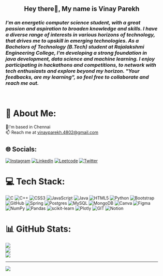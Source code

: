 <h2 align="center">Hey there👋, My name is Vinay Parekh</h2>

<h3 align="left"><i>I'm an energetic computer science student, with a great passion and aspiration to broaden knowledge and skills. I have a diverse range of interests in various horizons of technology, that drives me to upskill in emerging technologies. As a Bachelors of Technology (B.Tech) student at Rajalakshmi Engineering College, I'm developing a strong foundation in java development, data science and machine learning. I enjoy participating in hackathons and competitions, to network with tech enthusiasts and explore beyond my horizon. "Your feedbacks, are my learning", so feel free to collaborate and reach me out.</i> </h3><br>

# 💫 About Me:
🔭I'm based in Chennai <br>📫 Reach me at vinayparekh.4802@gmail.com<br>


## 🌐 Socials:
[![Instagram](https://img.shields.io/badge/Instagram-%23E4405F.svg?logo=Instagram&logoColor=white)](https://instagram.com/vinayparekh04) [![LinkedIn](https://img.shields.io/badge/LinkedIn-%230077B5.svg?logo=linkedin&logoColor=white)](https://linkedin.com/in/https://www.linkedin.com/in/vinay-parekh-a28285218/) [![Leetcode](https://img.shields.io/badge/Leetcode-%23EC6D51.svg?logo=Leetcode&logoColor=white)](https://leetcode.com/vinay-parekh) [![Twitter](https://img.shields.io/badge/Twitter-%23000000.svg?logo=Twitter&logoColor=white)](https://twitter.com/vinayparekh_)

# 💻 Tech Stack:
![C](https://img.shields.io/badge/c-%2300599C.svg?style=flat&logo=c&logoColor=white) ![C++](https://img.shields.io/badge/c++-%2300599C.svg?style=flat&logo=c%2B%2B&logoColor=white) ![CSS3](https://img.shields.io/badge/css3-%231572B6.svg?style=flat&logo=css3&logoColor=white) ![JavaScript](https://img.shields.io/badge/javascript-%23323330.svg?style=flat&logo=javascript&logoColor=%23F7DF1E) ![Java](https://img.shields.io/badge/java-%23ED8B00.svg?style=flat&logo=java&logoColor=white) ![HTML5](https://img.shields.io/badge/html5-%23E34F26.svg?style=flat&logo=html5&logoColor=white) ![Python](https://img.shields.io/badge/python-3670A0?style=flat&logo=python&logoColor=ffdd54) ![Bootstrap](https://img.shields.io/badge/bootstrap-%23563D7C.svg?style=flat&logo=bootstrap&logoColor=white) ![GitHub](https://img.shields.io/badge/GitHub-%23121011.svg?style=flat&logo=github&logoColor=white) ![Spring](https://img.shields.io/badge/spring-%236DB33F.svg?style=flat&logo=spring&logoColor=white) ![Postgres](https://img.shields.io/badge/postgres-%23316192.svg?style=flat&logo=postgresql&logoColor=white) ![MySQL](https://img.shields.io/badge/mysql-%2300f.svg?style=flat&logo=mysql&logoColor=white) ![MongoDB](https://img.shields.io/badge/MongoDB-%234ea94b.svg?style=flat&logo=mongodb&logoColor=white) ![Canva](https://img.shields.io/badge/Canva-%2300C4CC.svg?style=flat&logo=Canva&logoColor=white) 	![Figma](https://img.shields.io/badge/figma-%23F24E1E.svg?style=flat&logo=figma&logoColor=white) ![NumPy](https://img.shields.io/badge/numpy-%23013243.svg?style=flat&logo=numpy&logoColor=white) ![Pandas](https://img.shields.io/badge/pandas-%23150458.svg?style=flat&logo=pandas&logoColor=white) ![scikit-learn](https://img.shields.io/badge/scikit--learn-%23F7931E.svg?style=flat&logo=scikit-learn&logoColor=white) ![Plotly](https://img.shields.io/badge/Plotly-%233F4F75.svg?style=flat&logo=plotly&logoColor=white) ![GIT](https://img.shields.io/badge/Git-fc6d26?style=flat&logo=git&logoColor=white) ![Notion](https://img.shields.io/badge/Notion-%23000000.svg?style=flat&logo=notion&logoColor=white)
# 📊 GitHub Stats:
![](https://github-readme-stats.vercel.app/api?username=vinay-parekh&theme=blueberry&hide_border=false&include_all_commits=false&count_private=false)<br/>
![](https://github-readme-streak-stats.herokuapp.com/?user=vinay-parekh&theme=blueberry&hide_border=false)<br/>
![](https://github-readme-stats.vercel.app/api/top-langs/?username=vinay-parekh&theme=blueberry&hide_border=false&include_all_commits=false&count_private=false&layout=compact)

---
[![](https://visitcount.itsvg.in/api?id=vinay-parekh&icon=0&color=0)](https://visitcount.itsvg.in)

<!-- Proudly created with GPRM ( https://gprm.itsvg.in ) -->
